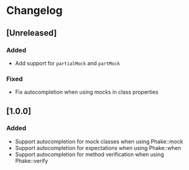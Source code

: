 # Changelog

## [Unreleased]
### Added
-  Add support for `partialMock` and `partMock`

### Fixed
-  Fix autocompletion when using mocks in class properties

## [1.0.0]
### Added
- Support autocompletion for mock classes when using Phake::mock
- Support autocompletion for expectations when using Phake::when
- Support autocompletion for method verification when using Phake::verify
